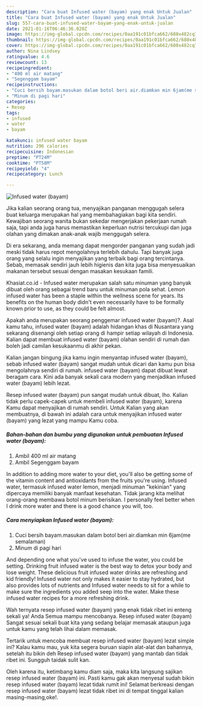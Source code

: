 ```yaml
---
description: "Cara buat Infused water (bayam) yang enak Untuk Jualan"
title: "Cara buat Infused water (bayam) yang enak Untuk Jualan"
slug: 557-cara-buat-infused-water-bayam-yang-enak-untuk-jualan
date: 2021-01-16T06:46:36.020Z
image: https://img-global.cpcdn.com/recipes/0aa191c01bfca662/680x482cq70/infused-water-bayam-foto-resep-utama.jpg
thumbnail: https://img-global.cpcdn.com/recipes/0aa191c01bfca662/680x482cq70/infused-water-bayam-foto-resep-utama.jpg
cover: https://img-global.cpcdn.com/recipes/0aa191c01bfca662/680x482cq70/infused-water-bayam-foto-resep-utama.jpg
author: Nina Lindsey
ratingvalue: 4.6
reviewcount: 13
recipeingredient:
- "400 ml air matang"
- "Segenggam bayam"
recipeinstructions:
- "Cuci bersih bayam.masukan dalam botol beri air.diamkan min 6jam(me semalaman)"
- "Minum di pagi hari"
categories:
- Resep
tags:
- infused
- water
- bayam

katakunci: infused water bayam 
nutrition: 296 calories
recipecuisine: Indonesian
preptime: "PT24M"
cooktime: "PT58M"
recipeyield: "4"
recipecategory: Lunch

---
```



![Infused water (bayam)](https://img-global.cpcdn.com/recipes/0aa191c01bfca662/680x482cq70/infused-water-bayam-foto-resep-utama.jpg)

Jika kalian seorang orang tua, menyajikan panganan menggugah selera buat keluarga merupakan hal yang membahagiakan bagi kita sendiri. Kewajiban seorang  wanita bukan sekedar mengerjakan pekerjaan rumah saja, tapi anda juga harus memastikan keperluan nutrisi tercukupi dan juga olahan yang dimakan anak-anak wajib menggugah selera.

Di era  sekarang, anda memang dapat mengorder panganan yang sudah jadi meski tidak harus repot mengolahnya terlebih dahulu. Tapi banyak juga orang yang selalu ingin menyajikan yang terbaik bagi orang tercintanya. Sebab, memasak sendiri jauh lebih higienis dan kita juga bisa menyesuaikan makanan tersebut sesuai dengan masakan kesukaan famili. 

Khasiat.co.id - Infused water merupakan salah satu minuman yang banyak dibuat oleh orang sebagai trend baru untuk minuman pola sehat. Lemon infused water has been a staple within the wellness scene for years. Its benefits on the human body didn&#39;t even necessarily have to be formally known prior to use, as they could be felt almost.

Apakah anda merupakan seorang penggemar infused water (bayam)?. Asal kamu tahu, infused water (bayam) adalah hidangan khas di Nusantara yang sekarang disenangi oleh setiap orang di hampir setiap wilayah di Indonesia. Kalian dapat membuat infused water (bayam) olahan sendiri di rumah dan boleh jadi camilan kesukaanmu di akhir pekan.

Kalian jangan bingung jika kamu ingin menyantap infused water (bayam), sebab infused water (bayam) sangat mudah untuk dicari dan kamu pun bisa mengolahnya sendiri di rumah. infused water (bayam) dapat dibuat lewat beragam cara. Kini ada banyak sekali cara modern yang menjadikan infused water (bayam) lebih lezat.

Resep infused water (bayam) pun sangat mudah untuk dibuat, lho. Kalian tidak perlu capek-capek untuk membeli infused water (bayam), karena Kamu dapat menyajikan di rumah sendiri. Untuk Kalian yang akan membuatnya, di bawah ini adalah cara untuk menyajikan infused water (bayam) yang lezat yang mampu Kamu coba.

<!--inarticleads1-->

##### Bahan-bahan dan bumbu yang digunakan untuk pembuatan Infused water (bayam):

1. Ambil 400 ml air matang
1. Ambil Segenggam bayam


In addition to adding more water to your diet, you&#39;ll also be getting some of the vitamin content and antioxidants from the fruits you&#39;re using. Infused water, termasuk infused water lemon, menjadi minuman &#34;kekinian&#34; yang dipercaya memiliki banyak manfaat kesehatan. Tidak jarang kita melihat orang-orang membawa botol minum berisikan. I personally feel better when I drink more water and there is a good chance you will, too. 

<!--inarticleads2-->

##### Cara menyiapkan Infused water (bayam):

1. Cuci bersih bayam.masukan dalam botol beri air.diamkan min 6jam(me semalaman)
1. Minum di pagi hari


And depending one what you&#39;ve used to infuse the water, you could be setting. Drinking fruit infused water is the best way to detox your body and lose weight. These delicious fruit infused water drinks are refreshing and kid friendly! Infused water not only makes it easier to stay hydrated, but also provides lots of nutrients and Infused water needs to sit for a while to make sure the ingredients you added seep into the water. Make these infused water recipes for a more refreshing drink. 

Wah ternyata resep infused water (bayam) yang enak tidak ribet ini enteng sekali ya! Anda Semua mampu mencobanya. Resep infused water (bayam) Sangat sesuai sekali buat kita yang sedang belajar memasak ataupun juga untuk kamu yang telah lihai dalam memasak.

Tertarik untuk mencoba membuat resep infused water (bayam) lezat simple ini? Kalau kamu mau, yuk kita segera buruan siapin alat-alat dan bahannya, setelah itu bikin deh Resep infused water (bayam) yang mantab dan tidak ribet ini. Sungguh taidak sulit kan. 

Oleh karena itu, ketimbang kamu diam saja, maka kita langsung sajikan resep infused water (bayam) ini. Pasti kamu gak akan menyesal sudah bikin resep infused water (bayam) lezat tidak rumit ini! Selamat berkreasi dengan resep infused water (bayam) lezat tidak ribet ini di tempat tinggal kalian masing-masing,oke!.

